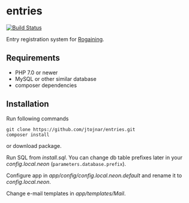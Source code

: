 entries
=======

[![Build Status](https://travis-ci.org/jtojnar/entries.svg?branch=master)](https://travis-ci.org/jtojnar/entries)

Entry registration system for [Rogaining](http://en.wikipedia.org/wiki/Rogaining).

Requirements
------------

* PHP 7.0 or newer
* MySQL or other similar database
* composer dependencies

Installation
------------
Run following commands

	git clone https://github.com/jtojnar/entries.git
	composer install

or download package.

Run SQL from *install.sql*. You can change db table prefixes later in your *config.local.neon* (`parameters.database.prefix`).

Configure app in *app/config/config.local.neon.default* and rename it to *config.local.neon*.

Change e-mail templates in *app/templates/Mail*.

